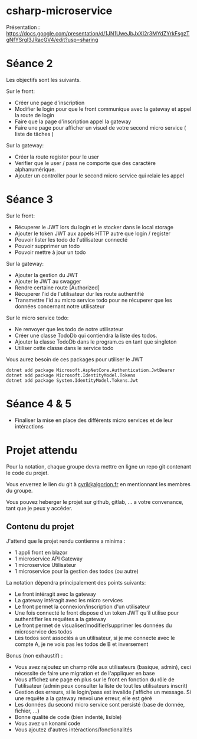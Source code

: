 # csharp-microservice

Présentation : https://docs.google.com/presentation/d/1JN1UweJbJxXI2r3MYdZYrkFsgzTgNfYSrgl3JRacGV4/edit?usp=sharing

# Séance 2

Les objectifs sont les suivants.

Sur le front:
- Créer une page d'inscription
- Modifier le login pour que le front communique avec la gateway et appel la route de login
- Faire que la page d'inscription appel la gateway
 - Faire une page pour afficher un visuel de votre second micro service ( liste de tâches )

Sur la gateway:
- Créer la route register pour le user 
- Verifier que le user / pass ne comporte que des caractère alphanumérique.
- Ajouter un controller pour le second micro service qui relaie les appel

# Séance 3

Sur le front:
- Récuperer le JWT lors du login et le stocker dans le local storage
- Ajouter le token JWT aux appels HTTP autre que login / register
- Pouvoir lister les todo de l'utilisateur connecté
- Pouvoir supprimer un todo
- Pouvoir mettre à jour un todo

Sur la gateway:
- Ajouter la gestion du JWT
- Ajouter le JWT au swagger
- Rendre certaine route [Authorized]
- Récuperer l'id de l'utilisateur dur les route authentifié
- Transmettre l'id au micro service todo pour ne récuperer que les données concernant notre utilisateur

Sur le micro service todo:
- Ne renvoyer que les todo de notre utilisateur
- Créer une classe TodoDb qui contiendra la liste des todos.
- Ajouter la classe TodoDb dans le program.cs en tant que singleton
- Utiliser cette classe dans le service todo

Vous aurez besoin de ces packages pour utiliser le JWT

```
dotnet add package Microsoft.AspNetCore.Authentication.JwtBearer
dotnet add package Microsoft.IdentityModel.Tokens
dotnet add package System.IdentityModel.Tokens.Jwt
```

# Séance 4 & 5

- Finaliser la mise en place des différents micro services et de leur intéractions


# Projet attendu 

Pour la notation, chaque groupe devra mettre en ligne un repo git contenant le code du projet.

Vous enverrez le lien du git à cyril@algorion.fr en mentionnant les membres du groupe.

Vous pouvez heberger le projet sur github, gitlab, ... a votre convenance, tant que je peux y accéder.

## Contenu du projet

J'attend que le projet rendu contienne a minima : 
- 1 appli front en blazor
- 1 microservice API Gateway
- 1 microservice Utilisateur
- 1 microservice pour la gestion des todos (ou autre)

La notation dépendra principalement des points suivants:
- Le front intéragit avec la gateway
- La gateway intéragit avec les micro services
- Le front permet la connexion/inscription d'un utilisateur
- Une fois connecté le front dispose d'un token JWT qu'il utilise pour authentifier les requêtes a la gateway
- Le front permet de visualiser/modifier/supprimer les données du microservice des todos
- Les todos sont associés a un utilisateur, si je me connecte avec le compte A, je ne vois pas les todos de B et inversement

Bonus (non exhaustif) :
- Vous avez rajoutez un champ rôle aux utilisateurs (basique, admin), ceci nécessite de faire une migration et de l'appliquer en base
- Vous affichez une page en plus sur le front en fonction du rôle de l'utilisateur (admin peux consulter la liste de tout les utilisateurs inscrit)
- Gestion des erreurs, si le login/pass est invalide j'affiche un message. Si une requête a la gateway renvoi une erreur, elle est géré
- Les données du second micro service sont persisté (base de donnée, fichier, ...)
- Bonne qualité de code (bien indenté, lisible)
- Vous avez un konami code
- Vous ajoutez d'autres intéractions/fonctionalités